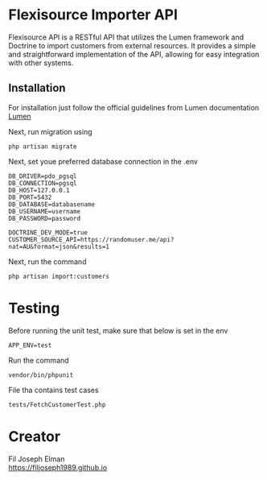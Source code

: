 # Flexisource Importer API

Flexisource API is a RESTful API that utilizes the Lumen framework and Doctrine to import customers from external resources. It provides a simple and straightforward implementation of the API, allowing for easy integration with other systems.

## Installation

For installation just follow the official guidelines from Lumen documentation [Lumen](https://lumen.laravel.com/docs/10.x/installation)

Next, run migration using

    php artisan migrate

Next, set youe preferred database connection in the .env

    DB_DRIVER=pdo_pgsql
    DB_CONNECTION=pgsql
    DB_HOST=127.0.0.1
    DB_PORT=5432
    DB_DATABASE=databasename
    DB_USERNAME=username
    DB_PASSWORD=password

    DOCTRINE_DEV_MODE=true
    CUSTOMER_SOURCE_API=https://randomuser.me/api?nat=AU&format=json&results=1

Next, run the command

    php artisan import:customers

# Testing

Before running the unit test, make sure that below is set in the env

    APP_ENV=test

Run the command

    vendor/bin/phpunit

File tha contains test cases

    tests/FetchCustomerTest.php

# Creator

Fil Joseph Elman <br>
https://filjoseph1989.github.io

